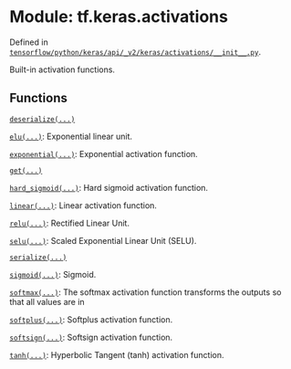 <div itemscope itemtype="http://developers.google.com/ReferenceObject">
<meta itemprop="name" content="tf.keras.activations" />
<meta itemprop="path" content="Stable" />
</div>

# Module: tf.keras.activations



Defined in [`tensorflow/python/keras/api/_v2/keras/activations/__init__.py`](/code/stable/tensorflow/python/keras/api/_v2/keras/activations/__init__.py).

Built-in activation functions.

## Functions

[`deserialize(...)`](../../tf/keras/activations/deserialize.md)

[`elu(...)`](../../tf/keras/activations/elu.md): Exponential linear unit.

[`exponential(...)`](../../tf/keras/activations/exponential.md): Exponential activation function.

[`get(...)`](../../tf/keras/activations/get.md)

[`hard_sigmoid(...)`](../../tf/keras/activations/hard_sigmoid.md): Hard sigmoid activation function.

[`linear(...)`](../../tf/keras/activations/linear.md): Linear activation function.

[`relu(...)`](../../tf/keras/activations/relu.md): Rectified Linear Unit.

[`selu(...)`](../../tf/keras/activations/selu.md): Scaled Exponential Linear Unit (SELU).

[`serialize(...)`](../../tf/keras/activations/serialize.md)

[`sigmoid(...)`](../../tf/keras/activations/sigmoid.md): Sigmoid.

[`softmax(...)`](../../tf/keras/activations/softmax.md): The softmax activation function transforms the outputs so that all values are in

[`softplus(...)`](../../tf/keras/activations/softplus.md): Softplus activation function.

[`softsign(...)`](../../tf/keras/activations/softsign.md): Softsign activation function.

[`tanh(...)`](../../tf/keras/activations/tanh.md): Hyperbolic Tangent (tanh) activation function.

